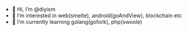 - 👋 Hi, I’m @diyism
- 👀 I’m interested in web(smelte), android(goAndView), blockchain etc
- 🌱 I’m currently learning golang(gofork), php(swoole)
